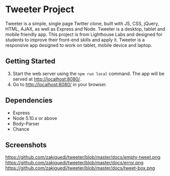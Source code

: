 # Tweeter Project
Tweeter is a simple, single page Twitter clone, built with   JS, CSS, jQuery, HTML, AJAX, as well as Express and Node. Tweeter is a desktop, tablet and mobile friendly app. This project is from Lighthouse Labs and designed for students to improve their front-end skills and apply it. Tweeter is a responsive app designed to work on tablet, mobile device and laptop. 

## Getting Started
3. Start the web server using the `npm run local` command. The app will be served at <http://localhost:8080/>.
4. Go to <http://localhost:8080/> in your browser.

## Dependencies
- Express
- Node 5.10.x or above
- Body-Parser
- Chance

## Screenshots
https://github.com/zakiguedi/tweeter/blob/master/docs/empty-tweet.png
https://github.com/zakiguedi/tweeter/blob/master/docs/error.png
https://github.com/zakiguedi/tweeter/blob/master/docs/tweet-box.png
